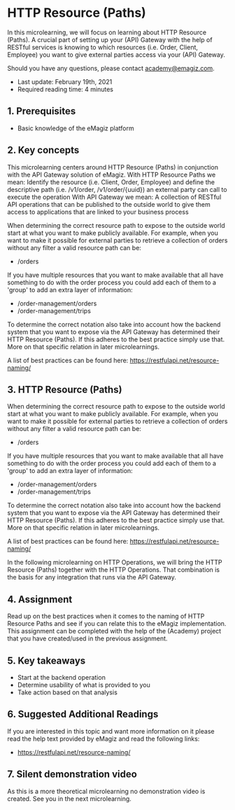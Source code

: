 # HTTP Resource (Paths)

In this microlearning, we will focus on learning about HTTP Resource (Paths).
A crucial part of setting up your (API) Gateway with the help of RESTful services is 
knowing to which resources (i.e. Order, Client, Employee) you want to give external parties access via your (API) Gateway.

Should you have any questions, please contact academy@emagiz.com.

- Last update: February 19th, 2021
- Required reading time: 4 minutes

## 1. Prerequisites
- Basic knowledge of the eMagiz platform

## 2. Key concepts
This microlearning centers around HTTP Resource (Paths) in conjunction with the API Gateway solution of eMagiz.
With HTTP Resource Paths we mean: Identify the resource (i.e. Client, Order, Employee) and define the descriptive path (i.e. /v1/order, /v1/order/{uuid}) an external party can call to execute the operation
With API Gateway we mean: A collection of RESTful API operations that can be published to the outside world to give them access to applications that are linked to your business process

When determining the correct resource path to expose to the outside world start at what you want to make publicly available.
For example, when you want to make it possible for external parties to retrieve a collection of orders without any filter a valid resource path can be:
- /orders

If you have multiple resources that you want to make available that all have something to do with the order process you could add each of them to a 'group' to add an extra layer of information:
- /order-management/orders
- /order-management/trips

To determine the correct notation also take into account how the backend system that you want to expose via the API Gateway has determined their HTTP Resource (Paths). 
If this adheres to the best practice simply use that. More on that specific relation in later microlearnings.

A list of best practices can be found here:
https://restfulapi.net/resource-naming/

## 3. HTTP Resource (Paths)
When determining the correct resource path to expose to the outside world start at what you want to make publicly available.
For example, when you want to make it possible for external parties to retrieve a collection of orders without any filter a valid resource path can be:
- /orders

If you have multiple resources that you want to make available that all have something to do with the order process you could add each of them to a 'group' to add an extra layer of information:
- /order-management/orders
- /order-management/trips

To determine the correct notation also take into account how the backend system that you want to expose via the API Gateway has determined their HTTP Resource (Paths). 
If this adheres to the best practice simply use that. More on that specific relation in later microlearnings.

A list of best practices can be found here:
https://restfulapi.net/resource-naming/

In the following microlearning on HTTP Operations, we will bring the HTTP Resource (Paths) together with the HTTP Operations. 
That combination is the basis for any integration that runs via the API Gateway.

## 4. Assignment

Read up on the best practices when it comes to the naming of HTTP Resource Paths and see if you can relate this to the eMagiz implementation.
This assignment can be completed with the help of the (Academy) project that you have created/used in the previous assignment.

## 5. Key takeaways

- Start at the backend operation
- Determine usability of what is provided to you
- Take action based on that analysis

## 6. Suggested Additional Readings

If you are interested in this topic and want more information on it please read the help text provided by eMagiz and read the following links:
- https://restfulapi.net/resource-naming/

## 7. Silent demonstration video

As this is a more theoretical microlearning no demonstration video is created. See you in the next microlearning.